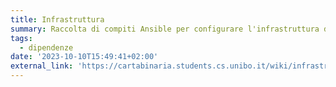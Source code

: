 ```yaml
---
title: Infrastruttura
summary: Raccolta di compiti Ansible per configurare l'infrastruttura dietro a CartaBinaria
tags:
  - dipendenze
date: '2023-10-10T15:49:41+02:00'
external_link: 'https://cartabinaria.students.cs.unibo.it/wiki/infrastruttura/automazione/'
---
```

